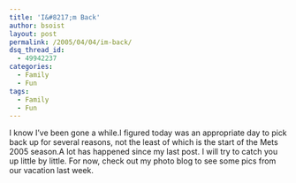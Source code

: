 ```yaml
---
title: 'I&#8217;m Back'
author: bsoist
layout: post
permalink: /2005/04/04/im-back/
dsq_thread_id:
  - 49942237
categories:
  - Family
  - Fun
tags:
  - Family
  - Fun
---
```

I know I&#8217;ve been gone a while.I figured today was an appropriate day to pick back up for several reasons, not the least of which is the start of the Mets 2005 season.A lot has happened since my last post. I will try to catch you up little by little. For now, check out my photo blog to see some pics from our vacation last week.